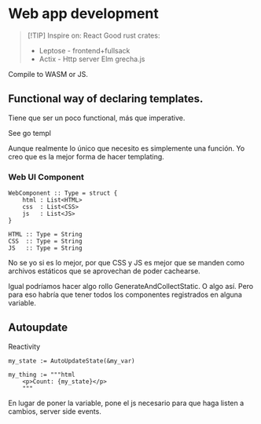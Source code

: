 # Web app development

>[!TIP] Inspire on:
> React
> Good rust crates:
>	- Leptose - frontend+fullsack
>	- Actix - Http server
> Elm
> grecha.js

Compile to WASM or JS.

## Functional way of declaring templates.

Tiene que ser un poco functional, más que imperative.

See go templ

Aunque realmente lo único que necesito es simplemente una función.
Yo creo que es la mejor forma de hacer templating.

### Web UI Component

```
WebComponent :: Type = struct {
	html : List<HTML>
	css  : List<CSS>
	js   : List<JS>
}

HTML :: Type = String
CSS  :: Type = String
JS   :: Type = String

```

No se yo si es lo mejor, por que CSS y JS es mejor que se manden como archivos estáticos que se aprovechan de poder cachearse.

Igual podríamos hacer algo rollo GenerateAndCollectStatic. O algo así. Pero para eso habría que tener todos los componentes registrados en alguna variable.



## Autoupdate

Reactivity

```
my_state := AutoUpdateState(&my_var)

my_thing := """html
	<p>Count: {my_state}</p>
	"""
```

En lugar de poner la variable, pone el js necesario para que haga listen a cambios, server side events.



